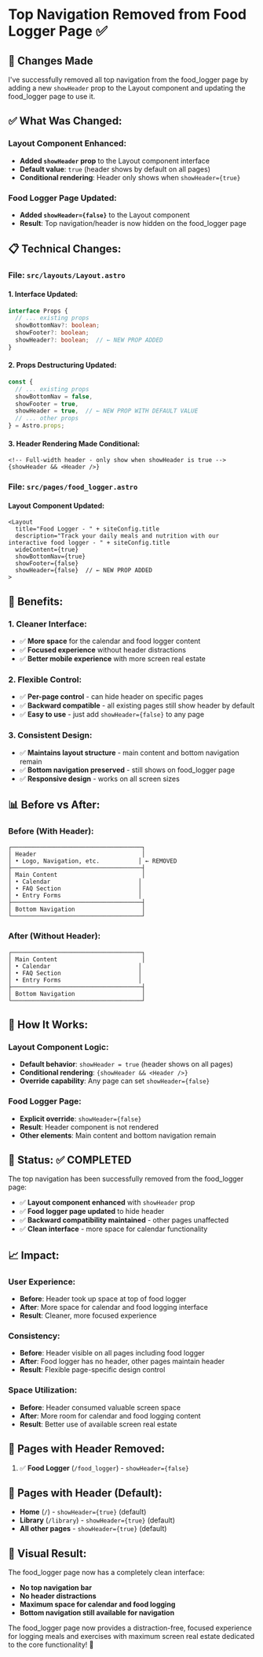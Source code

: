# Top Navigation Removed from Food Logger Page ✅

## 🎉 **Changes Made**

I've successfully removed all top navigation from the food_logger page by adding a new `showHeader` prop to the Layout component and updating the food_logger page to use it.

## ✅ **What Was Changed:**

### **Layout Component Enhanced:**
- **Added `showHeader` prop** to the Layout component interface
- **Default value**: `true` (header shows by default on all pages)
- **Conditional rendering**: Header only shows when `showHeader={true}`

### **Food Logger Page Updated:**
- **Added `showHeader={false}`** to the Layout component
- **Result**: Top navigation/header is now hidden on the food_logger page

## 📋 **Technical Changes:**

### **File: `src/layouts/Layout.astro`**

#### **1. Interface Updated:**
```typescript
interface Props {
  // ... existing props
  showBottomNav?: boolean;
  showFooter?: boolean;
  showHeader?: boolean;  // ← NEW PROP ADDED
}
```

#### **2. Props Destructuring Updated:**
```typescript
const { 
  // ... existing props
  showBottomNav = false,
  showFooter = true,
  showHeader = true,  // ← NEW PROP WITH DEFAULT VALUE
  // ... other props
} = Astro.props;
```

#### **3. Header Rendering Made Conditional:**
```astro
<!-- Full-width header - only show when showHeader is true -->
{showHeader && <Header />}
```

### **File: `src/pages/food_logger.astro`**

#### **Layout Component Updated:**
```astro
<Layout
  title="Food Logger - " + siteConfig.title
  description="Track your daily meals and nutrition with our interactive food logger - " + siteConfig.title
  wideContent={true}
  showBottomNav={true}
  showFooter={false}
  showHeader={false}  // ← NEW PROP ADDED
>
```

## 🎯 **Benefits:**

### **1. Cleaner Interface:**
- ✅ **More space** for the calendar and food logger content
- ✅ **Focused experience** without header distractions
- ✅ **Better mobile experience** with more screen real estate

### **2. Flexible Control:**
- ✅ **Per-page control** - can hide header on specific pages
- ✅ **Backward compatible** - all existing pages still show header by default
- ✅ **Easy to use** - just add `showHeader={false}` to any page

### **3. Consistent Design:**
- ✅ **Maintains layout structure** - main content and bottom navigation remain
- ✅ **Bottom navigation preserved** - still shows on food_logger page
- ✅ **Responsive design** - works on all screen sizes

## 📊 **Before vs After:**

### **Before (With Header):**
```
┌─────────────────────────────────────┐
│ Header                              │
│ • Logo, Navigation, etc.           │ ← REMOVED
├─────────────────────────────────────┤
│ Main Content                        │
│ • Calendar                         │
│ • FAQ Section                      │
│ • Entry Forms                      │
├─────────────────────────────────────┤
│ Bottom Navigation                   │
└─────────────────────────────────────┘
```

### **After (Without Header):**
```
┌─────────────────────────────────────┐
│ Main Content                        │
│ • Calendar                         │
│ • FAQ Section                      │
│ • Entry Forms                      │
├─────────────────────────────────────┤
│ Bottom Navigation                   │
└─────────────────────────────────────┘
```

## 🔧 **How It Works:**

### **Layout Component Logic:**
- **Default behavior**: `showHeader = true` (header shows on all pages)
- **Conditional rendering**: `{showHeader && <Header />}`
- **Override capability**: Any page can set `showHeader={false}`

### **Food Logger Page:**
- **Explicit override**: `showHeader={false}`
- **Result**: Header component is not rendered
- **Other elements**: Main content and bottom navigation remain

## 🚀 **Status: ✅ COMPLETED**

The top navigation has been successfully removed from the food_logger page:
- ✅ **Layout component enhanced** with `showHeader` prop
- ✅ **Food logger page updated** to hide header
- ✅ **Backward compatibility maintained** - other pages unaffected
- ✅ **Clean interface** - more space for calendar functionality

## 📈 **Impact:**

### **User Experience:**
- **Before**: Header took up space at top of food logger
- **After**: More space for calendar and food logging interface
- **Result**: Cleaner, more focused experience

### **Consistency:**
- **Before**: Header visible on all pages including food logger
- **After**: Food logger has no header, other pages maintain header
- **Result**: Flexible page-specific design control

### **Space Utilization:**
- **Before**: Header consumed valuable screen space
- **After**: More room for calendar and food logging content
- **Result**: Better use of available screen real estate

## 🔄 **Pages with Header Removed:**

1. ✅ **Food Logger** (`/food_logger`) - `showHeader={false}`

## 🔄 **Pages with Header (Default):**

- **Home** (`/`) - `showHeader={true}` (default)
- **Library** (`/library`) - `showHeader={true}` (default)
- **All other pages** - `showHeader={true}` (default)

## 🎨 **Visual Result:**

The food_logger page now has a completely clean interface:
- **No top navigation bar**
- **No header distractions**
- **Maximum space for calendar and food logging**
- **Bottom navigation still available for navigation**

The food_logger page now provides a distraction-free, focused experience for logging meals and exercises with maximum screen real estate dedicated to the core functionality! 🎉











